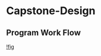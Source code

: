 # Capstone-Design

## Program Work Flow
[!fig](https://github.com/tjrkddnr/Capstone-Design1/blob/master/workflow.JPG?raw=true)
